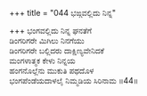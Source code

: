 +++
title = "044 ಭಙ್ಗವಲ್ಲಿದು ನಿನ್ನ"

+++
ಭಂಗವಲ್ಲಿದು ನಿನ್ನ ಘನತೆಗೆ   
ಡಿಂಗರಿಗರೇ ಮಿಗಿಲು ನಿನಗೆಯು  
ಡಿಂಗರಿಗರೇ ಬಲ್ಲಿದರು ದಾಕ್ಷಿಣ್ಯವೇನಿದಕೆ  
ಮಂಗಳಾತ್ಮಕ ಕೇಳು ನಿನ್ನಯ  
ಹಂಗನೊಲ್ಲೆನು ಮುಕುತಿ ಪಥದೊಳ  
ಭಂಗಪೆಂಡೆಯದಾಳಲೈ ನಿಮ್ಮಡಿಯ ಸಿರಿನಾಮ      ॥44॥